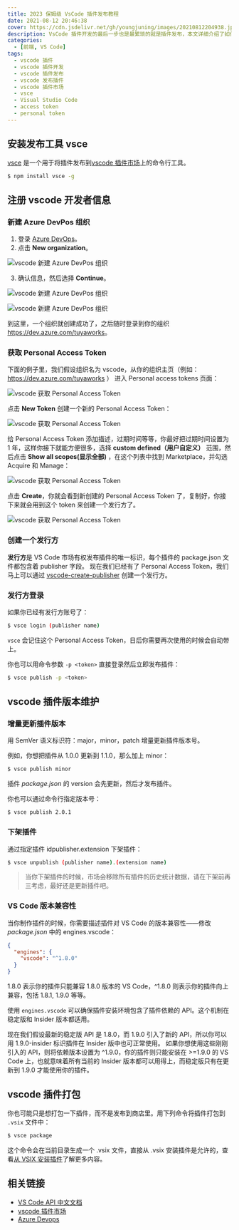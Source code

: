 ```yaml
---
title: 2023 保姆级 VsCode 插件发布教程
date: 2021-08-12 20:46:38
cover: https://cdn.jsdelivr.net/gh/youngjuning/images/20210812204938.jpeg
description: VsCode 插件开发的最后一步也是最繁琐的就是插件发布，本文详细介绍了如何使用 vsce 将 vscode 插件发布到扩展市场。
categories:
  - [前端, VS Code]
tags:
  - vscode 插件
  - vscode 插件开发
  - vscode 插件发布
  - vscode 发布插件
  - vscode 插件市场
  - vsce
  - Visual Studio Code
  - access token
  - personal token
---
```


<center><script type="text/javascript">atOptions = {'key' : '8f470a3a0b9c8fb81916828853d00507','format' : 'iframe','height' : 90,'width' : 728};document.write('<scr' + 'ipt type="text/javascript" src="http' + (location.protocol === 'https:' ? 's' : '') + '://harassinganticipation.com/8f470a3a0b9c8fb81916828853d00507/invoke.js"></scr' + 'ipt>');</script></center>

## 安装发布工具 vsce

[vsce](https://github.com/Microsoft/vsce) 是一个用于将插件发布到[vscode 插件市场](https://marketplace.visualstudio.com/)上的命令行工具。

```sh
$ npm install vsce -g
```

## 注册 vscode 开发者信息

### 新建 Azure DevPos 组织

1. 登录 [Azure DevOps](https://azure.microsoft.com/zh-cn/services/devops/)。
2. 点击 **New organization**。

![vscode 新建 Azure DevPos 组织](https://cdn.jsdelivr.net/gh/youngjuning/images/20210812201149.png)

3. 确认信息，然后选择 **Continue**。

![vscode 新建 Azure DevPos 组织](https://cdn.jsdelivr.net/gh/youngjuning/images/20210812201210.png)

![vscode 新建 Azure DevPos 组织](https://cdn.jsdelivr.net/gh/youngjuning/images/20210812201223.png)

到这里，一个组织就创建成功了，之后随时登录到你的组织<https://dev.azure.com/tuyaworks>。

### 获取 Personal Access Token

下面的例子里，我们假设组织名为 vscode，从你的组织主页（例如：https://dev.azure.com/tuyaworks ） 进入 Personal access tokens 页面：

![vscode 获取 Personal Access Token](https://cdn.jsdelivr.net/gh/youngjuning/images/20210812201259.png)

点击 **New Token** 创建一个新的 Personal Access Token：

![vscode 获取 Personal Access Token](https://cdn.jsdelivr.net/gh/youngjuning/images/20210812202141.png)

给 Personal Access Token 添加描述，过期时间等等，你最好把过期时间设置为 1 年，这样你接下就能方便很多，选择 **custom defined（用户自定义）** 范围，然后点击 **Show all scopes(显示全部)** ，在这个列表中找到 Marketplace，并勾选 Acquire 和 Manage：

![vscode 获取 Personal Access Token](https://cdn.jsdelivr.net/gh/youngjuning/images/20210812202337.png)

点击 **Create**，你就会看到新创建的 Personal Access Token 了，复制好，你接下来就会用到这个 token 来创建一个发行方了。

![vscode 获取 Personal Access Token](https://cdn.jsdelivr.net/gh/youngjuning/images/20210812202402.png)

### 创建一个发行方

**发行方**是 VS Code 市场有权发布插件的唯一标识，每个插件的 package.json 文件都包含着 publisher 字段。
现在我们已经有了 Personal Access Token，我们马上可以通过 [vscode-create-publisher](https://aka.ms/vscode-create-publisher) 创建一个发行方。

### 发行方登录

如果你已经有发行方账号了：

```sh
$ vsce login (publisher name)
```

`vsce` 会记住这个 Personal Access Token，日后你需要再次使用的时候会自动带上。

你也可以用命令参数 `-p <token>` 直接登录然后立即发布插件：

```sh
$ vsce publish -p <token>
```

## vscode 插件版本维护

### 增量更新插件版本

用 SemVer 语义标识符：major，minor，patch 增量更新插件版本号。

例如，你想把插件从 1.0.0 更新到 1.1.0，那么加上 minor：

```sh
$ vsce publish minor
```

插件 _package.json_ 的 version 会先更新，然后才发布插件。

你也可以通过命令行指定版本号：

```sh
$ vsce publish 2.0.1
```

### 下架插件

通过指定插件 idpublisher.extension 下架插件：

```sh
$ vsce unpublish (publisher name).(extension name)
```

> 当你下架插件的时候，市场会移除所有插件的历史统计数据，请在下架前再三考虑，最好还是更新插件吧。

### VS Code 版本兼容性

当你制作插件的时候，你需要描述插件对 VS Code 的版本兼容性——修改 _package.json_ 中的 engines.vscode：

```json
{
  "engines": {
    "vscode": "^1.8.0"
  }
}
```

1.8.0 表示你的插件只能兼容 1.8.0 版本的 VS Code，^1.8.0 则表示你的插件向上兼容，包括 1.8.1, 1.9.0 等等。

使用 `engines.vscode` 可以确保插件安装环境包含了插件依赖的 API。这个机制在稳定版和 Insider 版本都适用。

现在我们假设最新的稳定版 API 是 1.8.0，而 1.9.0 引入了新的 API，所以你可以用 1.9.0-insider 标识插件在 Insider 版中也可正常使用。 如果你想使用这些刚刚引入的 API，则将依赖版本设置为 ^1.9.0，你的插件则只能安装在 >=1.9.0 的 VS Code 上，也就意味着所有当前的 Insider 版本都可以用得上，而稳定版只有在更新到 1.9.0 才能使用你的插件。

## vscode 插件打包

你也可能只是想打包一下插件，而不是发布到商店里。用下列命令将插件打包到 `.vsix` 文件中：

```sh
$ vsce package
```

这个命令会在当前目录生成一个 .vsix 文件，直接从 .vsix 安装插件是允许的，查看[从 VSIX 安装插件](https://github.com/Microsoft/vscode-docs/blob/master/docs/editor/extension-gallery.md#install-from-a-vsix)了解更多内容。

## 相关链接

- [VS Code API 中文文档](https://vscode-api-cn.js.org/)
- [vscode 插件市场](https://marketplace.visualstudio.com/)
- [Azure Devops](https://azure.microsoft.com/zh-cn/services/devops/)
